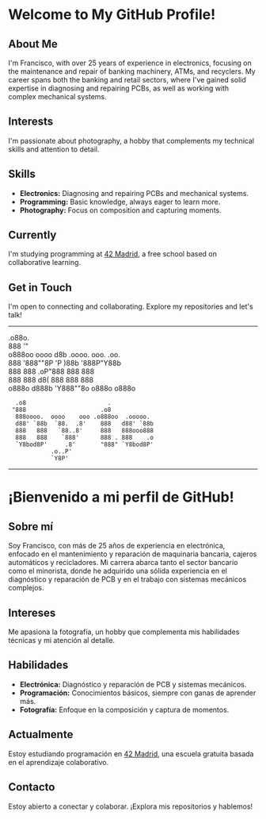  # Welcome to My GitHub Profile!

## About Me
I'm Francisco, with over 25 years of experience in electronics, focusing on the maintenance and repair of banking machinery, ATMs, and recyclers. My career spans both the banking and retail sectors, where I've gained solid expertise in diagnosing and repairing PCBs, as well as working with complex mechanical systems.

## Interests
I'm passionate about photography, a hobby that complements my technical skills and attention to detail.

## Skills
- **Electronics:** Diagnosing and repairing PCBs and mechanical systems.
- **Programming:** Basic knowledge, always eager to learn more.
- **Photography:** Focus on composition and capturing moments.

## Currently
I'm studying programming at [42 Madrid](https://www.42madrid.com), a free school based on collaborative learning.

## Get in Touch
I'm open to connecting and collaborating. Explore my repositories and let's talk!

--------

 .o88o.                                      
 888 '"                                      
o888oo  oooo d8b  .oooo.   ooo. .oo.         
 888    '888""8P 'P  )88b  '888P"Y88b        
 888     888      .oP"888   888   888        
 888     888     d8(  888   888   888        
o888o   d888b    'Y888""8o o888o o888o       
                                             
                                             
                                             
      .o8                       .            
     "888                     .o8            
      888oooo.  oooo    ooo .o888oo  .ooooo. 
      d88' `88b  `88.  .8'    888   d88' `88b
      888   888   `88..8'     888   888ooo888
      888   888    `888'      888 . 888    .o
      `Y8bod8P'     .8'       "888" `Y8bod8P'
                .o..P'                       
                `Y8P'                             
--------


# ¡Bienvenido a mi perfil de GitHub!

## Sobre mí
Soy Francisco, con más de 25 años de experiencia en electrónica, enfocado en el mantenimiento y reparación de maquinaria bancaria, cajeros automáticos y recicladores. Mi carrera abarca tanto el sector bancario como el minorista, donde he adquirido una sólida experiencia en el diagnóstico y reparación de PCB y en el trabajo con sistemas mecánicos complejos.

## Intereses
Me apasiona la fotografía, un hobby que complementa mis habilidades técnicas y mi atención al detalle.

## Habilidades
- **Electrónica:** Diagnóstico y reparación de PCB y sistemas mecánicos.
- **Programación:** Conocimientos básicos, siempre con ganas de aprender más.
- **Fotografía:** Enfoque en la composición y captura de momentos.

## Actualmente
Estoy estudiando programación en [42 Madrid](https://www.42madrid.com), una escuela gratuita basada en el aprendizaje colaborativo. 

## Contacto
Estoy abierto a conectar y colaborar. ¡Explora mis repositorios y hablemos!
